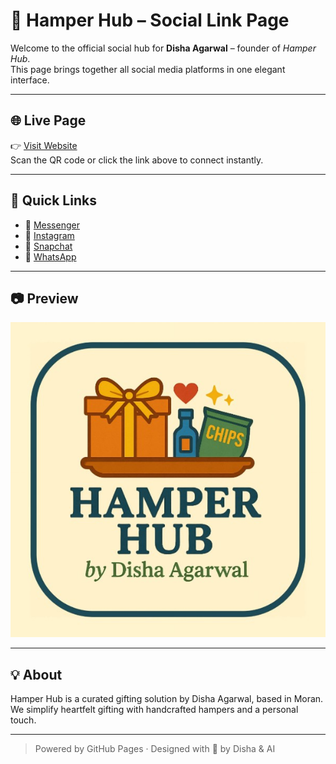 
# 🌸 Hamper Hub – Social Link Page

Welcome to the official social hub for **Disha Agarwal** – founder of *Hamper Hub*.  
This page brings together all social media platforms in one elegant interface.

---

## 🌐 Live Page

👉 [Visit Website](https://hamperhubmoran.github.io/disha-links/)  
Scan the QR code or click the link above to connect instantly.

---

## 🔗 Quick Links

- 💬 [Messenger](https://m.me/disha.agarwal.3551)
- 📸 [Instagram](https://www.instagram.com/hamperhub_by_disha?utm_source=qr&igsh=cXZhMDM3c3N0YzFv)
- 👻 [Snapchat](https://www.snapchat.com/add/dishaagarwal728?share_id=M3qxOICbkek&locale=en-US)
- 📱 [WhatsApp](https://wa.me/qr/XBBI5OK4MEMUN1)

---

## 📷 Preview

![Hamper Hub Logo](./hamperhub_logo.png)

---

## 💡 About

Hamper Hub is a curated gifting solution by Disha Agarwal, based in Moran.  
We simplify heartfelt gifting with handcrafted hampers and a personal touch.

---

> Powered by GitHub Pages · Designed with 💖 by Disha & AI
